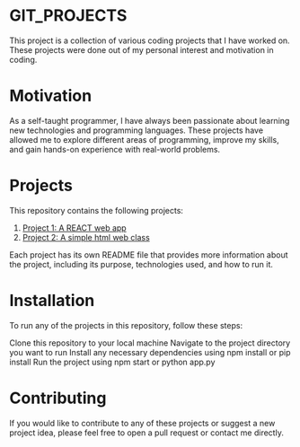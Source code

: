 # GIT_PROJECTS

This project is a collection of various coding projects that I have worked on. These projects were done out of my personal interest and motivation in coding.

# Motivation
As a self-taught programmer, I have always been passionate about learning new technologies and programming languages. These projects have allowed me to explore different areas of programming, improve my skills, and gain hands-on experience with real-world problems.

# Projects
This repository contains the following projects:

1. [Project 1: A REACT web app](https://github.com/Silvokyda/GIT_PROJECTS/tree/index.html/BOOKING%20SYSTEM/my_app)
2. [Project 2: A simple html web class](https://github.com/Silvokyda/GIT_PROJECTS/tree/index.html/UCU_CAT2)

Each project has its own README file that provides more information about the project, including its purpose, technologies used, and how to run it.

# Installation
To run any of the projects in this repository, follow these steps:

Clone this repository to your local machine
Navigate to the project directory you want to run
Install any necessary dependencies using npm install or pip install
Run the project using npm start or python app.py

# Contributing
If you would like to contribute to any of these projects or suggest a new project idea, please feel free to open a pull request or contact me directly.
